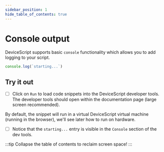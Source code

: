 ```yaml
---
sidebar_position: 1
hide_table_of_contents: true
---
```


# Console output

DeviceScript supports basic `console` functionality
which allows you to add logging to your script.

```ts
console.log(`starting...`)
```

## Try it out

-   [ ] Click on `Run` to load code snippets into the DeviceScript
        developer tools. The developer tools should open within the documentation page (large screen recommended).

By default, the snippet will run in a virtual DeviceScript virtual machine (running in the browser), we'll see later how to run on hardware.

-   [ ] Notice that the `starting...` entry is visible in the `Console` section of the dev tools.

:::tip
Collapse the table of contents to reclaim screen space!
:::

